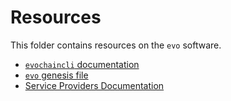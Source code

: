 # Resources

This folder contains resources on the `evo` software.

- [`evochaincli` documentation](./evochaincli.md)
- [`evo` genesis file](./genesis.md)
- [Service Providers Documentation](./service-providers.md)

